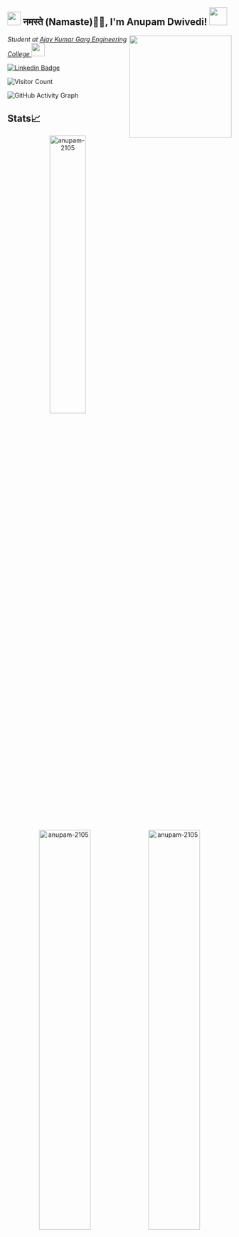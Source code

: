 <h2><img src="https://emojis.slackmojis.com/emojis/images/1531849430/4246/blob-sunglasses.gif?1531849430" width="30"/> नमस्ते (Namaste)🙏🏻, I'm Anupam Dwivedi! <img src="https://cdn.pixabay.com/photo/2021/02/12/13/43/among-us-6008615_960_720.png" width="40"></h2>
<img align='right' src="https://media.giphy.com/media/SWoSkN6DxTszqIKEqv/giphy.gif" width="230">
<p><em>Student at <a href="https://www.akgec.ac.in/">Ajay Kumar Garg Engineering College
</a><img src="https://media.giphy.com/media/WUlplcMpOCEmTGBtBW/giphy.gif" width="30"> 
</em></p>

[![Linkedin Badge](https://img.shields.io/badge/-anupamdwivedi-blue?style=flat-square&logo=Linkedin&logoColor=white&link=https://www.linkedin.com/in/anupam--dwivedi/)](https://www.linkedin.com/in/anupam--dwivedi/)

![Visitor Count](https://profile-counter.glitch.me/khareyash05/count.svg)

![GitHub Activity Graph](https://activity-graph.herokuapp.com/graph?username=anupam-2105&theme=dracula&hide_border=true)


## Stats📈
<p align="center"> <img width="40%" src="https://github-readme-stats.vercel.app/api/top-langs?username=anupam-2105&show_icons=true&theme=great-gatsby&title_color=ffffff&text_color=ffffff&locale=en&layout=compact&hide_border=true" alt="anupam-2105" />
<img width="48%" src="https://github-readme-stats.vercel.app/api?username=anupam-2105&show_icons=true&theme=vision-friendly-dark&hide_border=true&locale=en&hide_border=true" alt="anupam-2105" />
<img width="48%" src="https://github-readme-streak-stats.herokuapp.com/?user=anupam-2105&theme=highcontrast&hide_border=true" alt="anupam-2105" /> </p>


<!--START_SECTION:activity-->
<!--END_SECTION:activity-->
